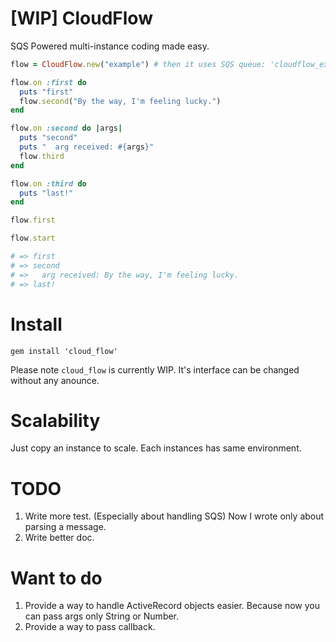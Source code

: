 [WIP] CloudFlow
=========

SQS Powered multi-instance coding made easy.

```ruby
flow = CloudFlow.new("example") # then it uses SQS queue: 'cloudflow_example'

flow.on :first do
  puts "first"
  flow.second("By the way, I'm feeling lucky.")
end

flow.on :second do |args|
  puts "second"
  puts "  arg received: #{args}"
  flow.third
end

flow.on :third do
  puts "last!"
end

flow.first

flow.start

# => first 
# => second
# =>   arg received: By the way, I'm feeling lucky.
# => last!
```

Install
=========

`gem install 'cloud_flow'`

Please note `cloud_flow` is currently WIP.
It's interface can be changed without any anounce.

Scalability
=========

Just copy an instance to scale. Each instances has same environment.

TODO
=========
1. Write more test. (Especially about handling SQS) Now I wrote only about parsing a message. 
2. Write better doc.

Want to do
========
1. Provide a way to handle ActiveRecord objects easier. Because now you can pass args only String or Number.
2. Provide a way to pass callback.
